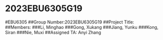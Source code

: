 # 2023EBU6305G19
#EBU6305
##Group Number:2023EBU6305G19
##Project Title:
##Members:
###Li, Minghao
###Gong, Xukang
###Jiang, Yunku
###Kong, Siran
###Nie, Muxi
##Assigned TA: Anyi Zhang
